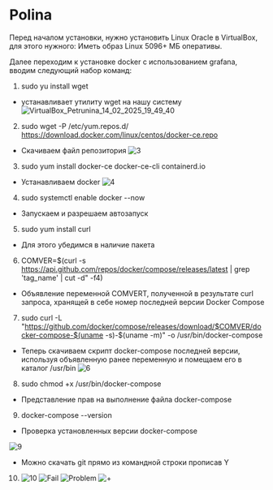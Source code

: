 # Polina
Перед началом установки, нужно установить Linux Oracle в VirtualBox, для этого нужного:
Иметь образ Linux 5096+ МБ оперативы.

Далее переходим к установке docker с использованием grafana, вводим следующий набор команд:
1. sudo yu install wget
- устанавливает утилиту wget на нашу систему
![VirtualBox_Petrunina_14_02_2025_19_49_40](https://github.com/user-attachments/assets/c7a826ad-32cc-4d20-9238-37a06894471d)
2. sudo wget -P /etc/yum.repos.d/ https://download.docker.com/linux/centos/docker-ce.repo
- Скачиваем файл репозитория
![3](https://github.com/user-attachments/assets/1c78dcec-3186-42b5-9fcf-b7be03fd0f80)
3. sudo yum install docker-ce docker-ce-cli containerd.io
- Устанавливаем docker
![4](https://github.com/user-attachments/assets/941c0529-6d2e-4440-85cc-aaef436ea277)
4. sudo systemctl enable docker --now
- Запускаем и разрешаем автозапуск
5. sudo yum install curl
- Для этого убедимся в наличие пакета
6. COMVER=$(curl -s https://api.github.com/repos/docker/compose/releases/latest | grep 'tag_name' | cut -d\" -f4)
- Объявление переменной COMVERT, полученной в результате curl запроса, хранящей в себе номер последней версии Docker Compose
7. sudo curl -L "https://github.com/docker/compose/releases/download/$COMVER/docker-compose-$(uname -s)-$(uname -m)" -o /usr/bin/docker-compose
- Теперь скачиваем скрипт docker-compose последней версии, используя объявленную ранее переменную и помещаем его в каталог /usr/bin
![6](https://github.com/user-attachments/assets/ff39d03e-9ad7-4bca-b1d6-289e0764e034)
8. sudo chmod +x /usr/bin/docker-compose
- Представление прав на выполнение файла docker-compose
9. docker-compose --version
- Проверка установленных версии docker-compose
  
![9](https://github.com/user-attachments/assets/259acd80-6ea0-4ce1-8f29-8912fe494710)
- Можно скачать git прямо из командной строки прописав Y
10. ![10](https://github.com/user-attachments/assets/884bbe0d-a21b-47ca-b0ba-6a4d4b94ffb3)
![Fail](https://github.com/user-attachments/assets/5e3b4dfb-61ac-43ed-8042-6a6e5826e264)
![Problem](https://github.com/user-attachments/assets/0b0f9b74-2f52-464a-bec3-6f2b7605e1e9)
![+](https://github.com/user-attachments/assets/72c9be2d-0aa0-4bde-bd87-ccebb87bf70a)
